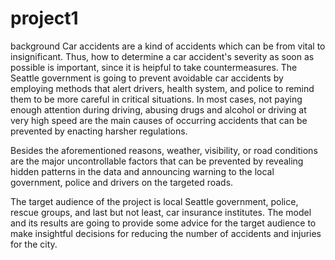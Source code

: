 # project1
background
Car accidents are a kind of accidents which can be from vital to insignificant. Thus, how to determine a car accident's severity as soon as possible is important, since it is heipful to take countermeasures.
The Seattle government is going to prevent avoidable car accidents by employing methods that alert drivers, health system, and police to remind them to be more careful in critical situations. In most cases, not paying enough attention during driving, abusing drugs and alcohol or driving at very high speed are the main causes of occurring accidents that can be prevented by enacting harsher regulations.

Besides the aforementioned reasons, weather, visibility, or road conditions are the major uncontrollable factors that can be prevented by revealing hidden patterns in the data and announcing warning to the local government, police and drivers on the targeted roads.

The target audience of the project is local Seattle government, police, rescue groups, and last but not least, car insurance institutes. The model and its results are going to provide some advice for the target audience to make insightful decisions for reducing the number of accidents and injuries for the city.
